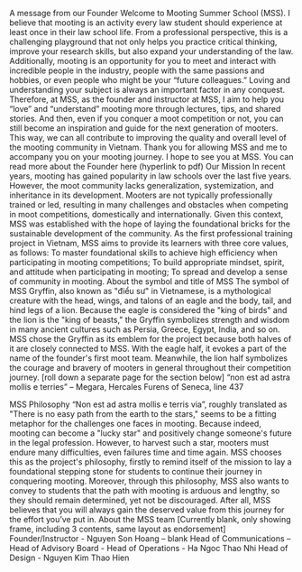 A message from our Founder
Welcome to Mooting Summer School (MSS). 
I believe that mooting is an activity every law student should experience at least once in their law school life. From a professional perspective, this is a challenging playground that not only helps you practice critical thinking, improve your research skills, but also expand your understanding of the law. Additionally, mooting is an opportunity for you to meet and interact with incredible people in the industry, people with the same passions and hobbies, or even people who might be your “future colleagues.”
Loving and understanding your subject is always an important factor in any conquest. Therefore, at MSS, as the founder and instructor at MSS, I aim to help you “love” and “understand” mooting more through lectures, tips, and shared stories. And then, even if you conquer a moot competition or not, you can still become an inspiration and guide for the next generation of mooters. This way, we can all contribute to improving the quality and overall level of the mooting community in Vietnam.
Thank you for allowing MSS and me to accompany you on your mooting journey. I hope to see you at MSS. 
You can read more about the Founder here (hyperlink to pdf) 
Our Mission
In recent years, mooting has gained popularity in law schools over the last five years. However, the moot community lacks generalization, systemization, and inheritance in its development. Mooters are not typically professionally trained or led, resulting in many challenges and obstacles when competing in moot competitions, domestically and internationally.
Given this context, MSS was established with the hope of laying the foundational bricks for the sustainable development of the community. As the first professional training project in Vietnam, MSS aims to provide its learners with three core values, as follows:
To master foundational skills to achieve high efficiency when participating in mooting competitions; 
To build appropriate mindset, spirit, and attitude when participating in mooting;
To spread and develop a sense of community in mooting.
About the symbol and title of MSS
The symbol of MSS
Gryffin, also known as "điểu sư" in Vietnamese, is a mythological creature with the head, wings, and talons of an eagle and the body, tail, and hind legs of a lion. Because the eagle is considered the "king of birds" and the lion is the "king of beasts," the Gryffin symbolizes strength and wisdom in many ancient cultures such as Persia, Greece, Egypt, India, and so on. 
MSS chose the Gryffin as its emblem for the project because both halves of it are closely connected to MSS. With the eagle half, it evokes a part of the name of the founder's first moot team. Meanwhile, the lion half symbolizes the courage and bravery of mooters in general throughout their competition journey.
[roll down a separate page for the section below]
“non est ad astra mollis e terries” – Megara, Hercales Furens of Seneca, line 437

MSS Philosophy
“Non est ad astra mollis e terris via”, roughly translated as "There is no easy path from the earth to the stars," seems to be a fitting metaphor for the challenges one faces in mooting. Because indeed, mooting can become a "lucky star" and positively change someone's future in the legal profession. However, to harvest such a star, mooters must endure many difficulties, even failures time and time again. MSS chooses this as the project's philosophy, firstly to remind itself of the mission to lay a foundational stepping stone for students to continue their journey in conquering mooting. Moreover, through this philosophy, MSS also wants to convey to students that the path with mooting is arduous and lengthy, so they should remain determined, yet not be discouraged. After all, MSS believes that you will always gain the deserved value from this journey for the effort you’ve put in.
About the MSS team
[Currently blank, only showing frame, including 3 contents, same layout as endorsement]
Founder/Instructor - Nguyen Son Hoang – blank
Head of Communications – 
Head of Advisory Board - 
Head of Operations - Ha Ngoc Thao Nhi
Head of Design - Nguyen Kim Thao Hien
